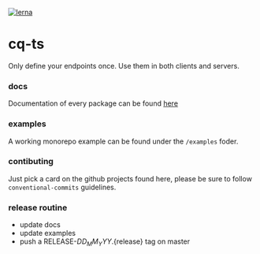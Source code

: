 [![lerna](https://img.shields.io/badge/maintained%20with-lerna-cc00ff.svg)](https://lerna.js.org/)

# cq-ts
Only define your endpoints once. Use them in both clients and servers.

### docs
Documentation of every package can be found [here](https://cq-ts.federicosordillo.com)

### examples
A working monorepo example can be found under the `/examples` foder.

### contibuting
Just pick a card on the github projects found here, please be sure to follow `conventional-commits` guidelines.

### release routine
- update docs
- update examples
- push a RELEASE-${DD_MM_YYY}.${release} tag on master
